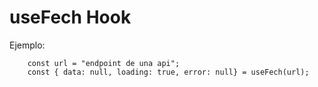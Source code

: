# useFech Hook

Ejemplo:

```
    const url = "endpoint de una api";
    const { data: null, loading: true, error: null} = useFech(url);
```
